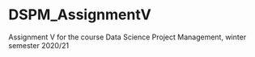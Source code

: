# DSPM_AssignmentV
Assignment V for the course Data Science Project Management, winter semester 2020/21
